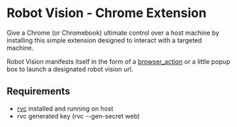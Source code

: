 # Robot Vision - Chrome Extension

Give a Chrome (or Chromebook) ultimate control over a host machine
by installing this simple extension designed to interact with a targeted
machine.

Robot Vision manifests itself in the form of a [browser_action][pa] or a little
popup box to launch a designated robot vision url.

[pa]: http://code.google.com/chrome/extensions/browserAction.html

## Requirements

- [rvc][rvc] installed and running on host
- rvc generated key (rvc --gen-secret web)

[rvc]: https://github.com/philcali/robot-vision

